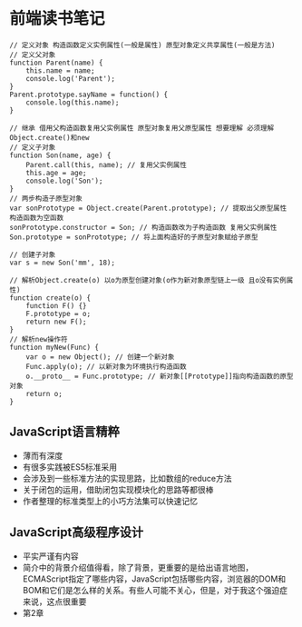 # 前端读书笔记

```
// 定义对象 构造函数定义实例属性(一般是属性) 原型对象定义共享属性(一般是方法)
// 定义父对象
function Parent(name) {
	this.name = name;
	console.log('Parent');
}
Parent.prototype.sayName = function() {
	console.log(this.name);
}

// 继承 借用父构造函数复用父实例属性 原型对象复用父原型属性 想要理解 必须理解Object.create()和new
// 定义子对象
function Son(name, age) {
	Parent.call(this, name); // 复用父实例属性
	this.age = age;
	console.log('Son');
}
// 两步构造子原型对象
var sonPrototype = Object.create(Parent.prototype); // 提取出父原型属性 构造函数为空函数
sonPrototype.constructor = Son; // 构造函数改为子构造函数 复用父实例属性
Son.prototype = sonPrototype; // 将上面构造好的子原型对象赋给子原型

// 创建子对象
var s = new Son('mm', 18);

// 解析Object.create(o) 以o为原型创建对象(o作为新对象原型链上一级 且o没有实例属性)
function create(o) {
	function F() {}
	F.prototype = o;
	return new F();
}
// 解析new操作符
function myNew(Func) {
	var o = new Object(); // 创建一个新对象
	Func.apply(o); // 以新对象为环境执行构造函数
	o.__proto__ = Func.prototype; // 新对象[[Prototype]]指向构造函数的原型对象
	return o;
}
```

## JavaScript语言精粹
- 薄而有深度
- 有很多实践被ES5标准采用
- 会涉及到一些标准方法的实现思路，比如数组的reduce方法
- 关于闭包的运用，借助闭包实现模块化的思路等都很棒
- 作者整理的标准类型上的小巧方法集可以快速记忆

## JavaScript高级程序设计
- 平实严谨有内容
- 简介中的背景介绍值得看，除了背景，更重要的是给出语言地图，ECMAScript指定了哪些内容，JavaScript包括哪些内容，浏览器的DOM和BOM和它们是怎么样的关系。有些人可能不关心，但是，对于我这个强迫症来说，这点很重要
- 第2章 <script>标签在html中该怎么放？需要重点看
- 第3章和第5章 讲的是基本类型的方法和引用类型的方法，比语言精粹中的小巧方法集详细。基础好可跳过
- 第4章 作用域和垃圾清除 需要重点看
- 第6章 主要讲了两个部分，创建对象和如何实现继承，需要细细品味 极其精彩，代码放在extends.js和createObject.js
- 第7章 讲函数 最重要的概念是作用域链[[Scope]] 加上JS的GC，返回函数为什么能实现闭包通过作用域链一目了然。后面讲了如何实现块级作用域，私有变量，模块等 都是建立在作用域链上的。
- 第8章 BOM window和框架 top parent self 要好好理解 然后是location获取search 最后是navigator来检测浏览器。做大致了解即可。
- 第9章 客户端检测 讲了能力检测 怪癖/Bug检测 用户代理检测(检测渲染引擎 浏览器等) 原则是确定浏览器是否具有某能力比用得什么代理更加有用。
- 第10章 DOM 讲了基本的使用JS操作DOM的方法 document element节点如何操作节点属性和文本是重点 还讲了动态脚本和样式的两种实现方法 基础好可跳过。 这一章有个必须理解的概念，通过childNodes attribute等返回的这类集合属性，在访问它们的时候才去查询DOM树，因此会动态更新，然而也会带来性能问题。
- 第11章 DOM扩展 主要理解选择器APIquerySelector/All 和H5规定的很多规范 getElementByClassName innerHTML outerHtml已经这这类方法的性能问题 还有一个问题就是DOM中的空白文本节点，元素遍历提供了nodelist来获取忽略它们的对象
- 第12章 DOM2和DOM3 xmlns命令空间的概念不知道有什么用 但是DOM2样式操作属于必会的内容 内联style属性用元素节点的style对象操作(样式表的计算属性用window.getComputedStyle()获取 只读) style标签样式和link标签引入的样式用document.styleSheet[0].cssRule[0].style操作 元素大小offset client scroll这三个代表的偏移位置和大小 DOM2提供了遍历文档的 document.createTreeWalker和一个简单版 关于范围的选择 我个人的看法是没必要掌握 大可以构建更好的HTML然后操作元素节点来做。